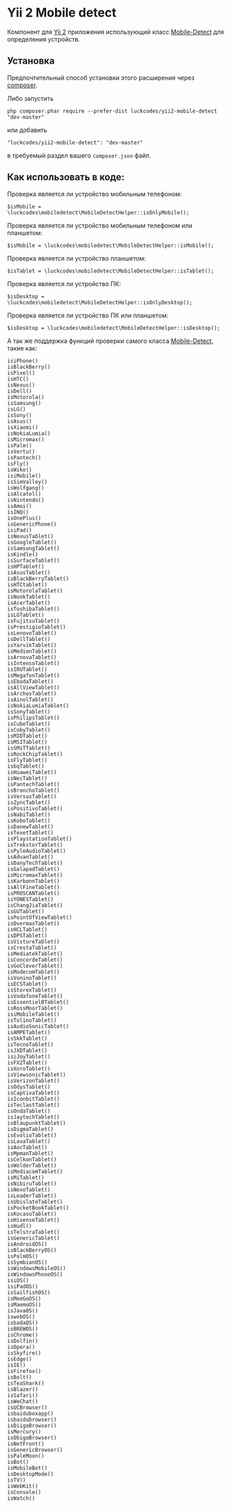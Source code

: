 
# Yii 2 Mobile detect

Компонент для [Yii 2](http://www.yiiframework.com/) приложения использующий класс
[Mobile-Detect](https://github.com/serbanghita/Mobile-Detect) для определения устройств.

Установка
------------

Предпочтительный способ установки этого расширения через [composer](http://getcomposer.org/download/).

Либо запустить

```
php composer.phar require --prefer-dist luckcodes/yii2-mobile-detect "dev-master"
```

или добавить

```
"luckcodes/yii2-mobile-detect": "dev-master"
```

в требуемый раздел вашего `composer.json` файл.

Как использовать в коде:
---
Проверка является ли устройство мобильным телефоном:

```
$isMobile = \luckcodes\mobiledetect\MobileDetectHelper::isOnlyMobile();
```
Проверка является ли устройство мобильным телефоном или планшетом:

```
$isMobile = \luckcodes\mobiledetect\MobileDetectHelper::isMobile();
```

Проверка является ли устройство планшетом:

```
$isTablet = \luckcodes\mobiledetect\MobileDetectHelper::isTablet();
```

Проверка является ли устройство ПК:

```
$isDesktop = \luckcodes\mobiledetect\MobileDetectHelper::isOnlyDesktop();
```

Проверка является ли устройство ПК или планшетом:

```
$isDesktop = \luckcodes\mobiledetect\MobileDetectHelper::isDesktop();
```

А так же поддержка функций проверки самого класса [Mobile-Detect](https://github.com/serbanghita/Mobile-Detect), такие как:

```
isiPhone()
isBlackBerry()
isPixel()
isHTC()
isNexus()
isDell()
isMotorola()
isSamsung()
isLG()
isSony()
isAsus()
isXiaomi()
isNokiaLumia()
isMicromax()
isPalm()
isVertu()
isPantech()
isFly()
isWiko()
isiMobile()
isSimValley()
isWolfgang()
isAlcatel()
isNintendo()
isAmoi()
isINQ()
isOnePlus()
isGenericPhone()
isiPad()
isNexusTablet()
isGoogleTablet()
isSamsungTablet()
isKindle()
isSurfaceTablet()
isHPTablet()
isAsusTablet()
isBlackBerryTablet()
isHTCtablet()
isMotorolaTablet()
isNookTablet()
isAcerTablet()
isToshibaTablet()
isLGTablet()
isFujitsuTablet()
isPrestigioTablet()
isLenovoTablet()
isDellTablet()
isYarvikTablet()
isMedionTablet()
isArnovaTablet()
isIntensoTablet()
isIRUTablet()
isMegafonTablet()
isEbodaTablet()
isAllViewTablet()
isArchosTablet()
isAinolTablet()
isNokiaLumiaTablet()
isSonyTablet()
isPhilipsTablet()
isCubeTablet()
isCobyTablet()
isMIDTablet()
isMSITablet()
isSMiTTablet()
isRockChipTablet()
isFlyTablet()
isbqTablet()
isHuaweiTablet()
isNecTablet()
isPantechTablet()
isBronchoTablet()
isVersusTablet()
isZyncTablet()
isPositivoTablet()
isNabiTablet()
isKoboTablet()
isDanewTablet()
isTexetTablet()
isPlaystationTablet()
isTrekstorTablet()
isPyleAudioTablet()
isAdvanTablet()
isDanyTechTablet()
isGalapadTablet()
isMicromaxTablet()
isKarbonnTablet()
isAllFineTablet()
isPROSCANTablet()
isYONESTablet()
isChangJiaTablet()
isGUTablet()
isPointOfViewTablet()
isOvermaxTablet()
isHCLTablet()
isDPSTablet()
isVistureTablet()
isCrestaTablet()
isMediatekTablet()
isConcordeTablet()
isGoCleverTablet()
isModecomTablet()
isVoninoTablet()
isECSTablet()
isStorexTablet()
isVodafoneTablet()
isEssentielBTablet()
isRossMoorTablet()
isiMobileTablet()
isTolinoTablet()
isAudioSonicTablet()
isAMPETablet()
isSkkTablet()
isTecnoTablet()
isJXDTablet()
isiJoyTablet()
isFX2Tablet()
isXoroTablet()
isViewsonicTablet()
isVerizonTablet()
isOdysTablet()
isCaptivaTablet()
isIconbitTablet()
isTeclastTablet()
isOndaTablet()
isJaytechTablet()
isBlaupunktTablet()
isDigmaTablet()
isEvolioTablet()
isLavaTablet()
isAocTablet()
isMpmanTablet()
isCelkonTablet()
isWolderTablet()
isMediacomTablet()
isMiTablet()
isNibiruTablet()
isNexoTablet()
isLeaderTablet()
isUbislateTablet()
isPocketBookTablet()
isKocasoTablet()
isHisenseTablet()
isHudl()
isTelstraTablet()
isGenericTablet()
isAndroidOS()
isBlackBerryOS()
isPalmOS()
isSymbianOS()
isWindowsMobileOS()
isWindowsPhoneOS()
isiOS()
isiPadOS()
isSailfishOS()
isMeeGoOS()
isMaemoOS()
isJavaOS()
iswebOS()
isbadaOS()
isBREWOS()
isChrome()
isDolfin()
isOpera()
isSkyfire()
isEdge()
isIE()
isFirefox()
isBolt()
isTeaShark()
isBlazer()
isSafari()
isWeChat()
isUCBrowser()
isbaiduboxapp()
isbaidubrowser()
isDiigoBrowser()
isMercury()
isObigoBrowser()
isNetFront()
isGenericBrowser()
isPaleMoon()
isBot()
isMobileBot()
isDesktopMode()
isTV()
isWebKit()
isConsole()
isWatch()
```
